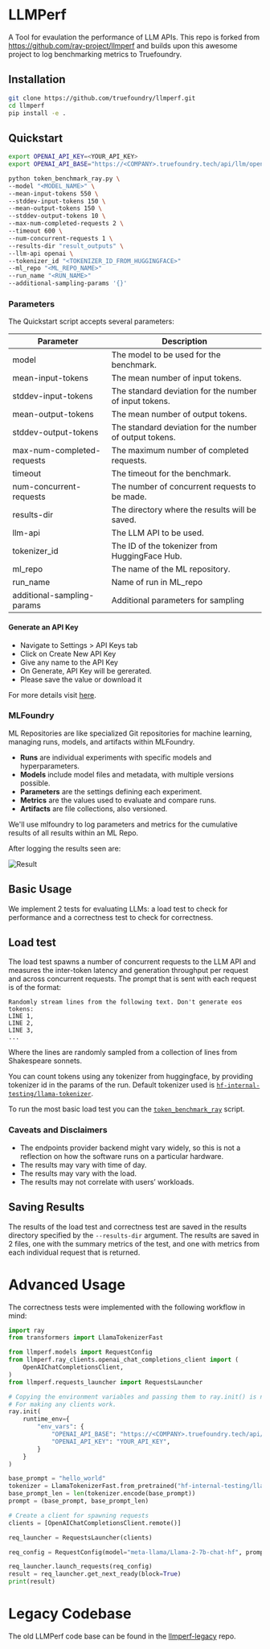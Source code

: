 # LLMPerf

A Tool for evaulation the performance of LLM APIs. This repo is forked from https://github.com/ray-project/llmperf and builds upon this awesome project to log benchmarking metrics to Truefoundry.

## Installation

```bash
git clone https://github.com/truefoundry/llmperf.git
cd llmperf
pip install -e .
```

## Quickstart

```bash
export OPENAI_API_KEY=<YOUR_API_KEY>
export OPENAI_API_BASE="https://<COMPANY>.truefoundry.tech/api/llm/openai"

python token_benchmark_ray.py \
--model "<MODEL_NAME>" \
--mean-input-tokens 550 \
--stddev-input-tokens 150 \
--mean-output-tokens 150 \
--stddev-output-tokens 10 \
--max-num-completed-requests 2 \
--timeout 600 \
--num-concurrent-requests 1 \
--results-dir "result_outputs" \
--llm-api openai \
--tokenizer_id "<TOKENIZER_ID_FROM_HUGGINGFACE>"
--ml_repo "<ML_REPO_NAME>"
--run_name "<RUN_NAME>"
--additional-sampling-params '{}'
```

### Parameters

The Quickstart script accepts several parameters:

| Parameter                  | Description                                             |
| -------------------------- | ------------------------------------------------------- |
| model                      | The model to be used for the benchmark.                 |
| mean-input-tokens          | The mean number of input tokens.                        |
| stddev-input-tokens        | The standard deviation for the number of input tokens.  |
| mean-output-tokens         | The mean number of output tokens.                       |
| stddev-output-tokens       | The standard deviation for the number of output tokens. |
| max-num-completed-requests | The maximum number of completed requests.               |
| timeout                    | The timeout for the benchmark.                          |
| num-concurrent-requests    | The number of concurrent requests to be made.           |
| results-dir                | The directory where the results will be saved.          |
| llm-api                    | The LLM API to be used.                                 |
| tokenizer_id               | The ID of the tokenizer from HuggingFace Hub.           |
| ml_repo                    | The name of the ML repository.                          |
| run_name                   | Name of run in ML_repo                                  |
| additional-sampling-params | Additional parameters for sampling                      |

#### Generate an API Key

- Navigate to Settings > API Keys tab
- Click on Create New API Key
- Give any name to the API Key
- On Generate, API Key will be gererated.
- Please save the value or download it

For more details visit [here](https://docs.truefoundry.com/docs/generate-api-key).

### MLFoundry

ML Repositories are like specialized Git repositories for machine learning, managing runs, models, and artifacts within MLFoundry.

- **Runs** are individual experiments with specific models and hyperparameters.
- **Models** include model files and metadata, with multiple versions possible.
- **Parameters** are the settings defining each experiment.
- **Metrics** are the values used to evaluate and compare runs.
- **Artifacts** are file collections, also versioned.

We'll use mlfoundry to log parameters and metrics for the cumulative results of all results within an ML Repo.

After logging the results seen are:

![Result](https://github.com/truefoundry/llmperf/assets/60005585/379a9545-9edc-4a44-a2b7-8c39b5c2bd13)

## Basic Usage

We implement 2 tests for evaluating LLMs: a load test to check for performance and a correctness test to check for correctness.

## Load test

The load test spawns a number of concurrent requests to the LLM API and measures the inter-token latency and generation throughput per request and across concurrent requests. The prompt that is sent with each request is of the format:

```
Randomly stream lines from the following text. Don't generate eos tokens:
LINE 1,
LINE 2,
LINE 3,
...
```

Where the lines are randomly sampled from a collection of lines from Shakespeare sonnets.

You can count tokens using any tokenizer from huggingface, by providing tokenizer id in the params of the run.
Default tokenizer used is [`hf-internal-testing/llama-tokenizer`](https://huggingface.co/hf-internal-testing/llama-tokenizer).

To run the most basic load test you can the [`token_benchmark_ray`](./token_benchmark_ray.py) script.

### Caveats and Disclaimers

- The endpoints provider backend might vary widely, so this is not a reflection on how the software runs on a particular hardware.
- The results may vary with time of day.
- The results may vary with the load.
- The results may not correlate with users’ workloads.

## Saving Results

The results of the load test and correctness test are saved in the results directory specified by the `--results-dir` argument. The results are saved in 2 files, one with the summary metrics of the test, and one with metrics from each individual request that is returned.

# Advanced Usage

The correctness tests were implemented with the following workflow in mind:

```python
import ray
from transformers import LlamaTokenizerFast

from llmperf.models import RequestConfig
from llmperf.ray_clients.openai_chat_completions_client import (
    OpenAIChatCompletionsClient,
)
from llmperf.requests_launcher import RequestsLauncher

# Copying the environment variables and passing them to ray.init() is necessary
# For making any clients work.
ray.init(
    runtime_env={
        "env_vars": {
            "OPENAI_API_BASE": "https://<COMPANY>.truefoundry.tech/api/llm/openai",
            "OPENAI_API_KEY": "YOUR_API_KEY",
        }
    }
)

base_prompt = "hello_world"
tokenizer = LlamaTokenizerFast.from_pretrained("hf-internal-testing/llama-tokenizer")
base_prompt_len = len(tokenizer.encode(base_prompt))
prompt = (base_prompt, base_prompt_len)

# Create a client for spawning requests
clients = [OpenAIChatCompletionsClient.remote()]

req_launcher = RequestsLauncher(clients)

req_config = RequestConfig(model="meta-llama/Llama-2-7b-chat-hf", prompt=prompt)

req_launcher.launch_requests(req_config)
result = req_launcher.get_next_ready(block=True)
print(result)


```

# Legacy Codebase

The old LLMPerf code base can be found in the [llmperf-legacy](https://github.com/ray-project/llmval-legacy) repo.
